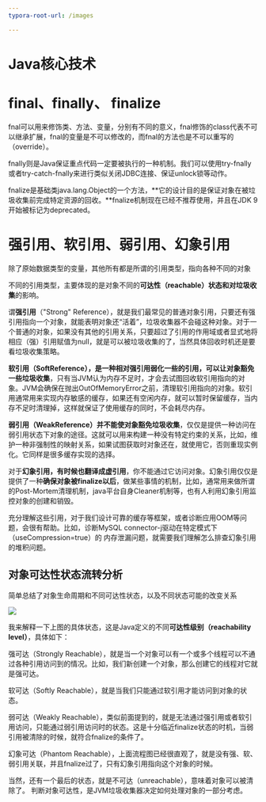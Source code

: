 ```yaml
---
typora-root-url: /images

---
```


# Java核心技术

# final、finally、 finalize

fnal可以用来修饰类、方法、变量，分别有不同的意义，fnal修饰的class代表不可以继承扩展，fnal的变量是不可以修改的，而fnal的方法也是不可以重写的（override）。

fnally则是Java保证重点代码一定要被执行的一种机制。我们可以使用try-fnally或者try-catch-fnally来进行类似关闭JDBC连接、保证unlock锁等动作。

fnalize是基础类java.lang.Object的一个方法，**它的设计目的是保证对象在被垃圾收集前完成特定资源的回收。**fnalize机制现在已经不推荐使用，并且在JDK 9开始被标记为deprecated。







# 强引用、软引用、弱引用、幻象引用

除了原始数据类型的变量，其他所有都是所谓的引用类型，指向各种不同的对象

不同的引用类型，主要体现的是对象不同的**可达性（reachable）状态和对垃圾收集**的影响。

谓**强引用**（"Strong" Reference），就是我们最常见的普通对象引用，只要还有强引用指向一个对象，就能表明对象还“活着”，垃圾收集器不会碰这种对象。对于一个普通的对象，如果没有其他的引用关系，只要超过了引用的作用域或者显式地将相应（强）引用赋值为null，就是可以被垃圾收集的了，当然具体回收时机还是要看垃圾收集策略。



**软引用（**SoftReference），是一种相对强引用弱化一些的引用，可以让**对象豁免一些垃圾收集**，只有当JVM认为内存不足时，才会去试图回收软引用指向的对象。JVM会确保在抛出OutOfMemoryError之前，清理软引用指向的对象。软引用通常用来实现内存敏感的缓存，如果还有空闲内存，就可以暂时保留缓存，当内存不足时清理掉，这样就保证了使用缓存的同时，不会耗尽内存。



**弱引用（WeakReference）并不能使对象豁免垃圾收集**，仅仅是提供一种访问在弱引用状态下对象的途径。这就可以用来构建一种没有特定约束的关系，比如，维护一种非强制性的映射关系，如果试图获取时对象还在，就使用它，否则重现实例化。它同样是很多缓存实现的选择。



对于**幻象引用，有时候也翻译成虚引用**，你不能通过它访问对象。幻象引用仅仅是提供了一种**确保对象被finalize以后**，做某些事情的机制，比如，通常用来做所谓的Post-Mortem清理机制，java平台自身Cleaner机制等，也有人利用幻象引用监控对象的创建和销毁。



充分理解这些引用，对于我们设计可靠的缓存等框架，或者诊断应用OOM等问题，会很有帮助。比如，诊断MySQL connector-j驱动在特定模式下（useCompression=true）的
内存泄漏问题，就需要我们理解怎么排查幻象引用的堆积问题。



## 对象可达性状态流转分析





简单总结了对象生命周期和不同可达性状态，以及不同状态可能的改变关系



![](/1.png)



我来解释一下上图的具体状态，这是Java定义的不同**可达性级别（reachability level）**，具体如下：

强可达（Strongly Reachable），就是当一个对象可以有一个或多个线程可以不通过各种引用访问到的情况。比如，我们新创建一个对象，那么创建它的线程对它就是强可达。

软可达（Softly Reachable），就是当我们只能通过软引用才能访问到对象的状态。

弱可达（Weakly Reachable），类似前面提到的，就是无法通过强引用或者软引用访问，只能通过弱引用访问时的状态。这是十分临近finalize状态的时机，当弱引用被清除的时候，就符合fnalize的条件了。

幻象可达（Phantom Reachable），上面流程图已经很直观了，就是没有强、软、弱引用关联，并且fnalize过了，只有幻象引用指向这个对象的时候。

当然，还有一个最后的状态，就是不可达（unreachable），意味着对象可以被清除了。
判断对象可达性，是JVM垃圾收集器决定如何处理对象的一部分考虑。







